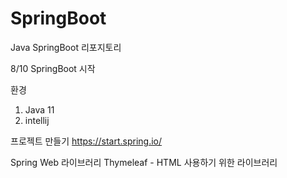 # SpringBoot
Java SpringBoot 리포지토리


8/10
SpringBoot 시작

환경
1. Java 11
2. intellij

프로젝트 만들기
https://start.spring.io/


Spring Web 라이브러리
Thymeleaf - HTML 사용하기 위한 라이브러리
